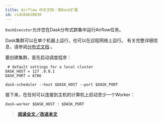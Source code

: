 ```yaml
---
title: Airflow 中文文档：用Dask扩展
id: csdn84628838
---
```


`DaskExecutor`允许您在Dask分布式群集中运行Airflow任务。

Dask集群可以在单个机器上运行，也可以在远程网络上运行。 有关完整详细信息，请参阅[分布式文档](https://distributed.readthedocs.io/) 。

要创建集群，首先启动调度程序：

```
 # default settings for a local cluster
DASK_HOST = 127 .0.0.1
DASK_PORT = 8786

dask-scheduler --host $DASK_HOST --port $DASK_PORT 
```

接下来，在任何可以连接到主机的计算机上启动至少一个Worker：

```
dask-worker $DASK_HOST : $DASK_PORT 
```

> [**阅读全文／改进本文**](https://github.com/apachecn/airflow-doc-zh/blob/master/zh/14.md)